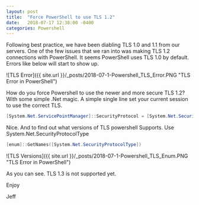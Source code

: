 ```yaml
---
layout: post
title:  "Force PowerShell to use TLS 1.2"
date:   2018-07-17 12:38:00 -0400
categories: Powershell
---
```



Following best practice, we have been diabling TLS 1.0 and 1.1 from our servers.  One of the few issues that we ran into was making TLS 1.2 connections with PowerShell.  It seems PowerShell uses TLS 1.0 by default.  Errors like below will start to show up.

![TLS Error]({{ site.url }}/_posts/2018-07-1-Powershell_TLS_Error.PNG "TLS Error in PowerShell")

How do you force Powershell to use the newer and more secure TLS 1.2?  With some simple .Net magic.  A simple single line set your current session to use the correct TLS.

```powershell
[System.Net.ServicePointManager]::SecurityProtocol = [System.Net.SecurityProtocolType]::Tls12
```

Nice.  And to find out what versions of TLS powershell Supports.  Use System.Net.SecurityProtocolType
```powershell
[enum]::GetNames([System.Net.SecurityProtocolType])
```

![TLS Versions]({{ site.url }}/_posts/2018-07-1-Powershell_TLS_Enum.PNG "TLS Error in PowerShell")

As you can see.  TLS 1.3 is not supported yet.


Enjoy

Jeff
